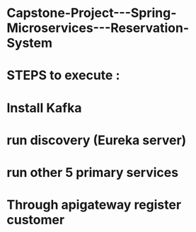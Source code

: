# Capstone-Project---Spring-Microservices---Reservation-System

# STEPS to execute : 

# Install Kafka 

# run discovery (Eureka server)
# run other 5 primary services
# Through apigateway register customer 





